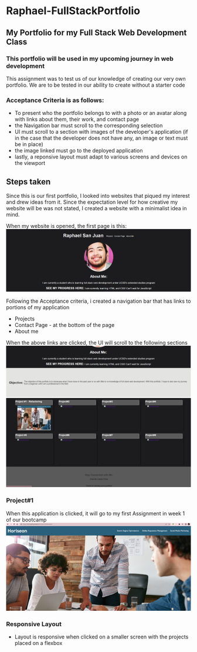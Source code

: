 # Raphael-FullStackPortfolio

## My Portfolio for my Full Stack Web Development Class
### This portfolio will be used in my upcoming journey in web development
This assignment was to test us of our knowledge of creating our very own portfolio. We are to be tested in our ability to create without a starter code
### Acceptance Criteria is as follows: 
* To present who the portfolio belongs to with a photo or an avatar along with links about them, their work, and contact page
* the Navigation bar must scroll to the corresponding selection
* UI must scroll to a section with images of the developer's application (if in the case that the developer does not have any, an image or text must be in place)
* the image linked must go to the deployed application
* lastly, a reponsive layout must adapt to various screens and devices on the viewport

## Steps taken
Since this is our first portfolio, I looked into websites that piqued my interest and drew ideas from it. 
Since the expectation level for how creative my website will be was not stated, I created a website with a minimalist idea in mind. 

When my website is opened, the first page is this: 
![Alt text](image.png)

Following the Acceptance criteria, i created a navigation bar that has links to portions of my application
* Projects 
* Contact Page - at the bottom of the page
* About me

When the above links are clicked, the UI will scroll to the following sections
![Alt text](image-1.png)
![Alt text](image-2.png)

### Project#1 
When this application is clicked, it will go to my first Assignment in week 1 of our bootcamp
![Alt text](image-3.png)

### Responsive Layout
* Layout is responsive when clicked on a smaller screen with the projects placed on a flexbox